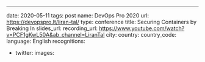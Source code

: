 ---
date: 2020-05-11
tags: post
name: DevOps Pro 2020
url: https://devopspro.lt/liran-tal/
type: conference
title: Securing Containers by Breaking In
slides_url: 
recording_url: https://www.youtube.com/watch?v=PCF1gKwL50A&ab_channel=LiranTal
city: 
country: 
country_code:
language: English
recognitions:
  - twitter:
images:
